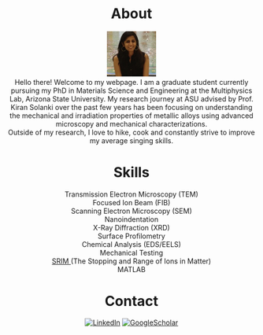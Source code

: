
<div align = "center">
<h1 align="center">
About
</h1>
  
<p align = center>
<img width="20%" height="20%" src="/images/soundaryasrinivasan3.JPG"> <br>
Hello there! Welcome to my webpage. I am a graduate student currently pursuing my PhD in Materials Science and Engineering at the Multiphysics Lab, Arizona State University. My research journey at ASU advised by Prof. Kiran Solanki over the past few years has been focusing on understanding the mechanical and irradiation properties of metallic alloys using advanced microscopy and mechanical characterizations. <br>Outside of my research, I love to hike, cook and constantly strive to improve my average singing skills.
</p>

<h1 align="center">
Skills
</h1>
<p align = center>
Transmission Electron Microscopy (TEM)<br>
Focused Ion Beam (FIB)<br>
Scanning Electron Microscopy (SEM)<br>
Nanoindentation<br>
X-Ray Diffraction (XRD)<br>
Surface Profilometry<br>
Chemical Analysis (EDS/EELS)<br>
Mechanical Testing<br>
<a href="http://www.srim.org/">SRIM </a> (The Stopping and Range of Ions in Matter)<br>
MATLAB<br>
</p>

<h1 align="center">
Contact
</h1>
<p align = center>
 <a href="https://www.linkedin.com/in/soundarya-srinivasan-b1186755/">
         <img alt="LinkedIn" src="https://dwglogo.com/wp-content/uploads/2020/06/Linkedin_symbol_transparent-2048x1453.png"
          height="46"></a>
  <a href="https://scholar.google.com/citations?user=yjougrIAAAAJ&hl=en&authuser=1">
         <img alt="GoogleScholar" src="https://upload.wikimedia.org/wikipedia/commons/c/c7/Google_Scholar_logo.svg"
          height="45"></a>
</p>
</div>
